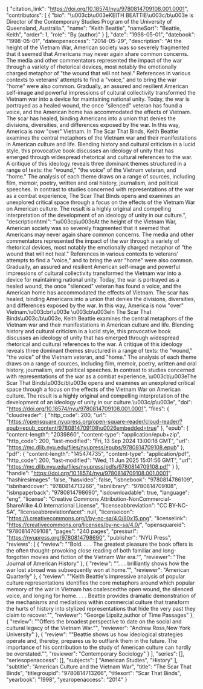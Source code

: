 {
   "citation_link": "https://doi.org/10.18574/nyu/9780814709108.001.0001",
   "contributors": [
     {
       "bio": "\u003cb\u003eKEITH BEATTIE\u003c/b\u003e is Director of the Contemporary Studies Program of the University of Queensland, Australia.",
       "name": "Keith Beattie",
       "nameSort": "Beattie, Keith",
       "order": 1,
       "role": "By (author)"
     }
   ],
   "date": "1998-05-01",
   "datebook": "1998-05-01",
   "dateopenaccess": "2014-05-29",
   "description": "At the height of the Vietnam War, American society was so severely fragmented that it seemed that Americans may never again share common concerns. The media and other commentators represented the impact of the war through a variety of rhetorical devices, most notably the emotionally charged metaphor of \"the wound that will not heal.\" References in various contexts to veterans' attempts to find a \"voice,\" and to bring the war \"home\" were also common. Gradually, an assured and resilient American self-image and powerful impressions of cultural collectivity transformed the Vietnam war into a device for maintaining national unity.  Today, the war is portrayed as a healed wound, the once \"silenced\" veteran has found a voice, and the American home has accommodated the effects of Vietnam.  The scar has healed, binding Americans into a union that denies the divisions, diversities, and differences exposed by the war.  In this way, America is now \"over\" Vietnam. In The Scar That Binds, Keith Beattie examines the central metaphors of the Vietnam war and their manifestations in American culture and life. Blending history and cultural criticism in a lucid style, this provocative book discusses an ideology of unity that has emerged through widespread rhetorical and cultural references to the war. A critique of this ideology reveals three dominant themes structured in a range of texts: the \"wound,\" \"the voice\" of the Vietnam veteran, and \"home.\" The analysis of each theme draws on a range of sources, including film, memoir, poetry, written and oral history, journalism, and political speeches.  In contrast to studies concerned with representations of the war as a combat experience, The Scar That Binds opens and examines an unexplored critical space through a focus on the effects of the Vietnam War on American culture. The result is a highly original and compelling interpretation of the development of an ideology of unity in our culture.",
   "descriptionhtml": "\u003cp\u003eAt the height of the Vietnam War, American society was so severely fragmented that it seemed that Americans may never again share common concerns. The media and other commentators represented the impact of the war through a variety of rhetorical devices, most notably the emotionally charged metaphor of \"the wound that will not heal.\" References in various contexts to veterans' attempts to find a \"voice,\" and to bring the war \"home\" were also common. Gradually, an assured and resilient American self-image and powerful impressions of cultural collectivity transformed the Vietnam war into a device for maintaining national unity.  Today, the war is portrayed as a healed wound, the once \"silenced\" veteran has found a voice, and the American home has accommodated the effects of Vietnam.  The scar has healed, binding Americans into a union that denies the divisions, diversities, and differences exposed by the war.  In this way, America is now \"over\" Vietnam.\u003cbr\u003e \u003cb\u003eIn The Scar That Binds\u003c/b\u003e, Keith Beattie examines the central metaphors of the Vietnam war and their manifestations in American culture and life. Blending history and cultural criticism in a lucid style, this provocative book discusses an ideology of unity that has emerged through widespread rhetorical and cultural references to the war. A critique of this ideology reveals three dominant themes structured in a range of texts: the \"wound,\" \"the voice\" of the Vietnam veteran, and \"home.\" The analysis of each theme draws on a range of sources, including film, memoir, poetry, written and oral history, journalism, and political speeches.  In contrast to studies concerned with representations of the war as a combat experience, \u003cb\u003eThe Scar That Binds\u003c/b\u003e opens and examines an unexplored critical space through a focus on the effects of the Vietnam War on American culture. The result is a highly original and compelling interpretation of the development of an ideology of unity in our culture.\u003c/p\u003e",
   "doi": "https://doi.org/10.18574/nyu/9780814709108.001.0001",
   "files": {
     "cloudreader": {
       "http_code": 200,
       "url": "https://opensquare.nyupress.org/open-square-reader/cloud-reader/?epub=epub_content/9780814709108\u0026embedded=true"
     },
     "epub": {
       "content-length": "2039860",
       "content-type": "application/epub+zip",
       "http_code": 200,
       "last-modified": "Fri, 13 Sep 2024 13:00:16 GMT",
       "url": "https://mc.dlib.nyu.edu/files/nyupress/epubs/9780814709108.epub"
     },
     "pdf": {
       "content-length": "145474735",
       "content-type": "application/pdf",
       "http_code": 200,
       "last-modified": "Wed, 11 Jun 2025 15:01:56 GMT",
       "url": "https://mc.dlib.nyu.edu/files/nyupress/pdfs/9780814709108.pdf"
     }
   },
   "handle": "https://doi.org/10.18574/nyu/9780814709108.001.0001",
   "hashiresimages": false,
   "hasvideo": false,
   "isbnebook": "9780814786109",
   "isbnhardcover": "9780814713266",
   "isbnlibrary": "9780814709108",
   "isbnpaperback": "9780814798690",
   "isdownloadable": true,
   "language": "eng",
   "license": "Creative Commons Attribution-NonCommercial-ShareAlike 4.0 International License",
   "licenseabbreviation": "CC BY-NC-SA",
   "licenseabbreviationfacet": null,
   "licenseicon": "https://i.creativecommons.org/l/by-nc-sa/4.0/80x15.png",
   "licenselink": "https://creativecommons.org/licenses/by-nc-sa/4.0/",
   "opensquareid": "9780814709108",
   "pages": "240 pages",
   "pressurl": "https://nyupress.org/9780814798690",
   "publisher": "NYU Press",
   "reviews": [
     {
       "review": "\"Bold. . . . The greatest pleasure the book offers is the often thought-provoking close reading of both familiar and long-forgotten movies and fiction of the Vietnam War era.\"",
       "reviewer": "The Journal of American History"
     },
     {
       "review": "\". . . brilliantly shows how the war lost abroad was subsequently won at home.\"",
       "reviewer": "American Quarterly"
     },
     {
       "review": "\"Keith Beattie's impressive analysis of popular culture representations identifies the core metaphors around which popular memory of the war in Vietnam has coalescedthe open wound, the silenced voice, and longing for home. . . . Beattie provides dramatic demonstration of the mechanisms and mediations within commercial culture that transform the hurts of history into stylized representations that hide the very past they claim to recover.\"",
       "reviewer": "George Lipsitz,author of Time Passages"
     },
     {
       "review": "\"Offers the broadest perspective to date on the social and cultural legacy of the Vietnam War.\"",
       "reviewer": "Andrew Ross,New York University"
     },
     {
       "review": "\"Beattie shows us how ideological strategies operate and, thereby, prepares us to outflank them in the future. The importance of his contribution to the study of American culture can hardly be overstated.\"",
       "reviewer": "Contemporary Sociology"
     }
   ],
   "series": [],
   "seriesopenaccess": [],
   "subjects": [
     "American Studies",
     "History"
   ],
   "subtitle": "American Culture and the Vietnam War",
   "title": "The Scar That Binds",
   "titlegroupid": "9780814713266",
   "titlesort": "Scar That Binds",
   "yearbook": "1998",
   "yearopenaccess": "2014"
 }

